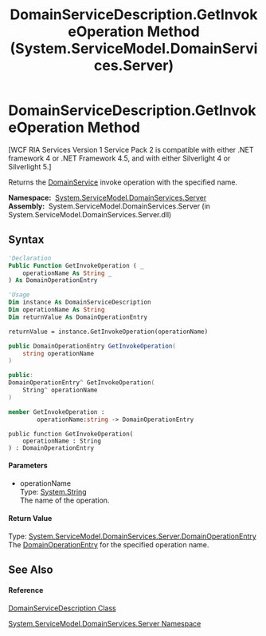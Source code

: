 ﻿---
title: DomainServiceDescription.GetInvokeOperation Method  (System.ServiceModel.DomainServices.Server)
TOCTitle: GetInvokeOperation Method
ms:assetid: M:System.ServiceModel.DomainServices.Server.DomainServiceDescription.GetInvokeOperation(System.String)
ms:mtpsurl: https://msdn.microsoft.com/en-us/library/system.servicemodel.domainservices.server.domainservicedescription.getinvokeoperation(v=VS.91)
ms:contentKeyID: 28754569
ms.date: 01/27/2012
mtps_version: v=VS.91
f1_keywords:
- System.ServiceModel.DomainServices.Server.DomainServiceDescription.GetInvokeOperation
dev_langs:
- CSharp
- JScript
- VB
- FSharp
- c++
api_location:
- System.ServiceModel.DomainServices.Server.dll
api_name:
- System.ServiceModel.DomainServices.Server.DomainServiceDescription.GetInvokeOperation
api_type:
- Managed
topic_type:
- apiref
- kbSyntax
product_family_name: VS
ROBOTS: INDEX,FOLLOW
---

# DomainServiceDescription.GetInvokeOperation Method

\[WCF RIA Services Version 1 Service Pack 2 is compatible with either .NET framework 4 or .NET Framework 4.5, and with either Silverlight 4 or Silverlight 5.\]

Returns the [DomainService](ff422911\(v=vs.91\).md) invoke operation with the specified name.

**Namespace:**  [System.ServiceModel.DomainServices.Server](ff423220\(v=vs.91\).md)  
**Assembly:**  System.ServiceModel.DomainServices.Server (in System.ServiceModel.DomainServices.Server.dll)

## Syntax

``` vb
'Declaration
Public Function GetInvokeOperation ( _
    operationName As String _
) As DomainOperationEntry
```

``` vb
'Usage
Dim instance As DomainServiceDescription
Dim operationName As String
Dim returnValue As DomainOperationEntry

returnValue = instance.GetInvokeOperation(operationName)
```

``` csharp
public DomainOperationEntry GetInvokeOperation(
    string operationName
)
```

``` c++
public:
DomainOperationEntry^ GetInvokeOperation(
    String^ operationName
)
```

``` fsharp
member GetInvokeOperation : 
        operationName:string -> DomainOperationEntry 
```

``` jscript
public function GetInvokeOperation(
    operationName : String
) : DomainOperationEntry
```

#### Parameters

  - operationName  
    Type: [System.String](https://msdn.microsoft.com/en-us/library/s1wwdcbf)  
    The name of the operation.  

#### Return Value

Type: [System.ServiceModel.DomainServices.Server.DomainOperationEntry](ff423137\(v=vs.91\).md)  
The [DomainOperationEntry](ff423137\(v=vs.91\).md) for the specified operation name.  

## See Also

#### Reference

[DomainServiceDescription Class](ff422896\(v=vs.91\).md)

[System.ServiceModel.DomainServices.Server Namespace](ff423220\(v=vs.91\).md)

